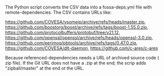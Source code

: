 The Python script converts the CSV data into a fossa-deps.yml file with remote-dependencies.
The CSV contains URLs like:

https://github.com/COVESA/vsomeip/archive/refs/heads/master.zip,
https://github.com/boostorg/boost/archive/refs/tags/boost-1.55.0.zip,
https://github.com/protocolbuffers/protobuf/tree/v21.12,
https://github.com/openssl/openssl/archive/refs/heads/openssl-3.0.zip,
https://github.com/eerimoq/pbtools/archive/refs/tags/0.47.0.zip,
https://github.com/COVESA/dlt-daemon,
https://github.com/c-ares/c-ares

Because referenced-dependencies needs a URL of archived source code ( zip file). If the Git URL does not have a .zip at the end; the scrip adds "zipball/master" at the end ot the URL.
